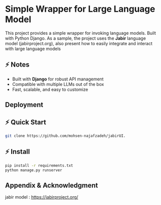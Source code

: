 # Simple Wrapper for Large Language Model

This project provides a simple wrapper for invoking language models. Built with Python Django. 
As a sample, the project uses the **Jabir** language model (jabirproject.org), also present how to easily integrate and interact with large language models

## ⚡ Notes
- Built with **Django** for robust API management
- Compatible with multiple LLMs out of the box
- Fast, scalable, and easy to customize

## Deployment

## ⚡ Quick Start
```bash
git clone https://github.com/mohsen-najafzadeh/jabirUI.
```

## ⚡ Install
```bash
pip install -r requirements.txt
python manage.py runserver
```

## Appendix & Acknowledgment

jabir model : https://jabirproject.org/